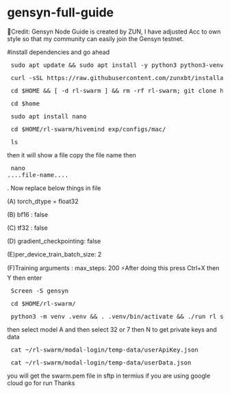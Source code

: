 # gensyn-full-guide
🚀Credit: Gensyn Node Guide is created by ZUN, I have adjusted Acc to own style so that my community can easily join the Gensyn testnet.

#install dependencies and go ahead

<pre> sudo apt update && sudo apt install -y python3 python3-venv python3-pip curl wget screen git lsof && curl -sS https://dl.yarnpkg.com/debian/pubkey.gpg | sudo apt-key add - && echo "deb https://dl.yarnpkg.com/debian/ stable main" | sudo tee /etc/apt/sources.list.d/yarn.list && sudo apt update && sudo apt install -y yarn  </pre>

<pre> curl -sSL https://raw.githubusercontent.com/zunxbt/installation/main/node.sh | bash   </pre>

<pre> cd $HOME && [ -d rl-swarm ] && rm -rf rl-swarm; git clone https://github.com/zunxbt/rl-swarm.git && cd rl-swarm   </pre>

<pre> cd $home  </pre>

<pre> sudo apt install nano </pre>

<pre> cd $HOME/rl-swarm/hivemind_exp/configs/mac/ </pre>
<pre> ls   </pre>
then it will show a file copy the file name 
then 
	<pre> nano ....file-name.... </pre>
. Now replace below things in file

(A) torch_dtype = float32

(B) bf16 : false

(C) tf32 : false

(D) gradient_checkpointing: false

(E)per_device_train_batch_size: 2

(F)Training arguments : max_steps: 200
 ⚡After doing this press Ctrl+X then Y then enter
<pre> Screen -S gensyn   </pre>
<pre> cd $HOME/rl-swarm/  </pre>
<pre> python3 -m venv .venv && . .venv/bin/activate && ./run_rl_swarm.sh </pre>

then select model A
and then select 32 or 7 
then N
to get private keys and data
<pre> cat ~/rl-swarm/modal-login/temp-data/userApiKey.json  </pre>
 <pre> cat ~/rl-swarm/modal-login/temp-data/userData.json </pre>

 you will get the swarm.pem file in sftp in termius if you are using google cloud
go for run
Thanks
